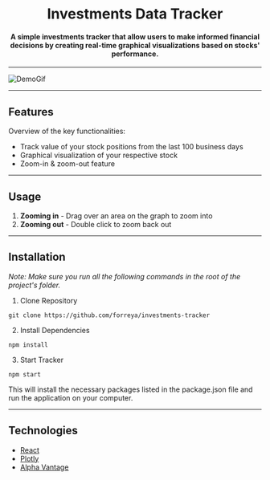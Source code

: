 <h1 align="center">Investments Data Tracker

<h4 align="center">A simple investments tracker that allow users to make informed financial decisions by creating real-time graphical visualizations based on stocks' performance. </h4>

---

![DemoGif](https://github.com/forreya/investments-tracker/blob/main/demo.gif)

---

## Features

Overview of the key functionalities:

* Track value of your stock positions from the last 100 business days
* Graphical visualization of your respective stock
* Zoom-in & zoom-out feature

---

## Usage

1. **Zooming in** - Drag over an area on the graph to zoom into
2. **Zooming out** - Double click to zoom back out

---

## Installation

_Note: Make sure you run all the following commands in the root of the project's folder._

1. Clone Repository

```
git clone https://github.com/forreya/investments-tracker
```

2. Install Dependencies

```
npm install 
```
    
3. Start Tracker

```
npm start
```

This will install the necessary packages listed in the package.json file and run the application on your computer.

---

## Technologies

- [React](https://react.dev/)
- [Plotly](https://plotly.com/javascript/react/)
- [Alpha Vantage](https://www.alphavantage.co/)